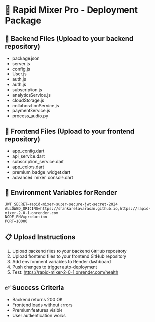 # 🚀 Rapid Mixer Pro - Deployment Package

## 📁 Backend Files (Upload to your backend repository)
- package.json
- server.js
- config.js
- User.js
- auth.js
- auth.js
- subscription.js
- analyticsService.js
- cloudStorage.js
- collaborationService.js
- paymentService.js
- process_audio.py

## 📱 Frontend Files (Upload to your frontend repository)  
- app_config.dart
- api_service.dart
- subscription_service.dart
- app_colors.dart
- premium_badge_widget.dart
- advanced_mixer_console.dart

## 🔧 Environment Variables for Render
```
JWT_SECRET=rapid-mixer-super-secure-jwt-secret-2024
ALLOWED_ORIGINS=https://shankarelavarasan.github.io,https://rapid-mixer-2-0-1.onrender.com
NODE_ENV=production
PORT=10000
```

## 📋 Upload Instructions
1. Upload backend files to your backend GitHub repository
2. Upload frontend files to your frontend GitHub repository  
3. Add environment variables to Render dashboard
4. Push changes to trigger auto-deployment
5. Test: https://rapid-mixer-2-0-1.onrender.com/health

## ✅ Success Criteria
- Backend returns 200 OK
- Frontend loads without errors
- Premium features visible
- User authentication works
